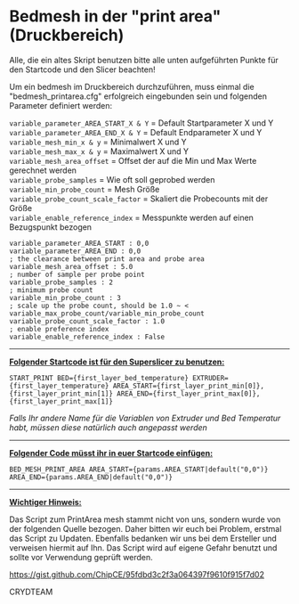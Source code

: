 # Bedmesh in der "print area" (Druckbereich)

Alle, die ein altes Skript benutzen bitte alle unten aufgeführten Punkte für den Startcode und den Slicer beachten!
  
Um ein bedmesh im Druckbereich durchzuführen, muss einmal die "bedmesh_printarea.cfg" erfolgreich eingebunden sein und folgenden Parameter definiert werden:  
  
`variable_parameter_AREA_START_X & Y` = Default Startparameter X und Y  
`variable_parameter_AREA_END_X & Y` = Default Endparameter X und Y  
`variable_mesh_min_x & y` = Minimalwert X und Y  
`variable_mesh_max_x & y` = Maximalwert X und Y  
`variable_mesh_area_offset` = Offset der auf die Min und Max Werte gerechnet werden  
`variable_probe_samples` = Wie oft soll geprobed werden  
`variable_min_probe_count` = Mesh Größe  
`variable_probe_count_scale_factor` = Skaliert die Probecounts mit der Größe  
`variable_enable_reference_index` = Messpunkte werden auf einen Bezugspunkt bezogen  
  
```
variable_parameter_AREA_START : 0,0
variable_parameter_AREA_END : 0,0
; the clearance between print area and probe area 
variable_mesh_area_offset : 5.0
; number of sample per probe point
variable_probe_samples : 2
; minimum probe count
variable_min_probe_count : 3
; scale up the probe count, should be 1.0 ~ < variable_max_probe_count/variable_min_probe_count
variable_probe_count_scale_factor : 1.0
; enable preference index
variable_enable_reference_index : False
```  
  
---     
**<u>Folgender Startcode ist für den Superslicer zu benutzen:</u>**  
  
`START_PRINT BED={first_layer_bed_temperature} EXTRUDER={first_layer_temperature} AREA_START={first_layer_print_min[0]},{first_layer_print_min[1]} AREA_END={first_layer_print_max[0]},{first_layer_print_max[1]}`
   
_Falls Ihr andere Name für die Variablen von Extruder und Bed Temperatur habt, müssen diese natürlich auch angepasst werden_  
  
 --- 
 **<u>Folgender Code müsst ihr in euer Startcode einfügen:</u>**  
   
 `BED_MESH_PRINT_AREA AREA_START={params.AREA_START|default("0,0")} AREA_END={params.AREA_END|default("0,0")}`  
 
 ---
<u>**Wichtiger Hinweis:** </u>  
   
  
Das Script zum PrintArea mesh stammt nicht von uns, sondern wurde von der folgenden Quelle bezogen. Daher bitten wir euch bei Problem, erstmal das Script zu Updaten.
Ebenfalls bedanken wir uns bei dem Ersteller und verweisen hiermit auf Ihn. Das Script wird auf eigene Gefahr benutzt und sollte vor Verwendung geprüft werden.  
  
https://gist.github.com/ChipCE/95fdbd3c2f3a064397f9610f915f7d02

  
  
CRYDTEAM
